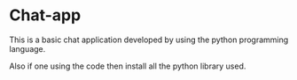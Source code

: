 # Chat-app
This is a basic chat application developed by using the python programming language.

Also if one using the code then install all the python library used. 

